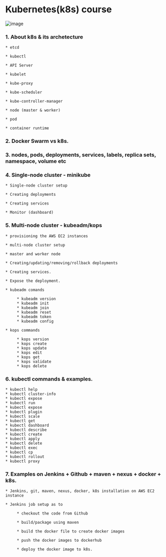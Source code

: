 # Kubernetes(k8s) course

![image](https://user-images.githubusercontent.com/24622526/48015484-4456b800-e14f-11e8-876a-498cd73db5c1.png)


### 1. About k8s & its archetecture
    
    * etcd
    
    * kubectl
    
    * API Server
    
    * kubelet
    
    * kube-proxy
    
    * kube-scheduler
    
    * kube-controller-manager
    
    * node (master & worker)
    
    * pod
    
    * container runtime

### 2. Docker Swarm vs k8s.

### 3. nodes, pods, deployments, services, labels, replica sets, namespace, volume etc

### 4. Single-node cluster - minikube

    * Single-node cluster setup

    * Creating deployments
    
    * Creating services
    
    * Monitor (dashboard)

### 5. Multi-node cluster  - kubeadm/kops

    * provisioning the AWS EC2 instances
    
    * multi-node cluster setup
    
    * master and worker node

    * Creating/updating/removing/rollback deployments
    
    * Creating services.
    
    * Expose the deployment.
    
    * kubeadm comands
      
         * kubeadm version
         * kubeadm init
         * kubeadm join
         * kubeadm reset
         * kubeadm token
         * kubeadm config
    
    * kops commands
    
         * kops version
         * kops create
         * kops update
         * kops edit
         * kops get
         * kops validate
         * kops delete

### 6. kubectl commands & examples.

    * kubectl help    
    * kubectl cluster-info    
    * kubectl expose    
    * kubectl run    
    * kubectl expose    
    * kubectl plugin    
    * kubectl scale    
    * kubectl get   
    * kubectl dashboard    
    * kubectl describe    
    * kubectl create    
    * kubectl apply    
    * kubectl delete    
    * kubectl exec
    * kubectl cp
    * kubectl rollout    
    * kubectl proxy

### 7. Examples on Jenkins + Github + maven + nexus + docker + k8s.

    * Jenkins, git, maven, nexus, docker, k8s installation on AWS EC2 instance
    
    * Jenkins job setup as to 
    
         * checkout the code from Github
         
         * build/package using maven
         
         * build the docker file to create docker images
         
         * push the docker images to dockerhub
         
         * deploy the docker image to k8s.

